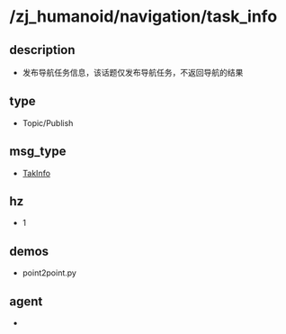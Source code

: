 # /zj_humanoid/navigation/task_info

## description
- 发布导航任务信息，该话题仅发布导航任务，不返回导航的结果

## type
- Topic/Publish

## msg_type
- [TakInfo](../../../../zj_humanoid_types.md#TakInfo)

## hz
- 1

## demos
- point2point.py

## agent
- 

